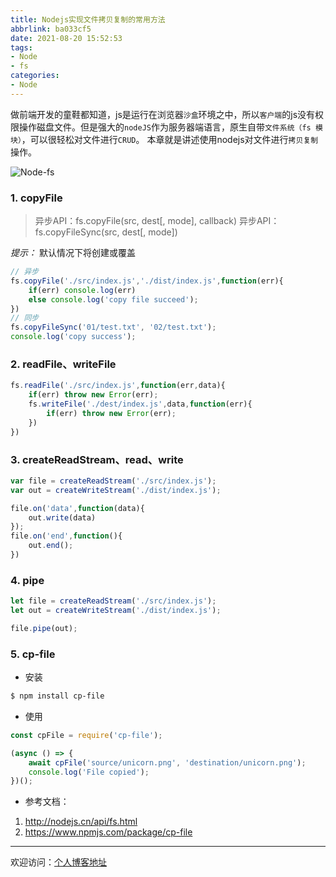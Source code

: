 ```yaml
---
title: Nodejs实现文件拷贝复制的常用方法
abbrlink: ba033cf5
date: 2021-08-20 15:52:53
tags:
- Node
- fs
categories:
- Node
---
```


做前端开发的童鞋都知道，js是运行在浏览器`沙盒`环境之中，所以`客户端`的js没有权限操作磁盘文件。但是强大的`nodeJS`作为服务器端语言，原生自带`文件系统（fs 模块）`，可以很轻松对文件进行`CRUD`。 本章就是讲述使用nodejs对文件进行`拷贝复制`操作。

![Node-fs](https://tiven.cn/static/img/img-node-fs-BUojvCYl9tf7j6EQoAJK5.jpg)

[//]: # (<!-- more -->)

### 1. copyFile

> 异步API：fs.copyFile(src, dest[, mode], callback)
> 异步API：fs.copyFileSync(src, dest[, mode])

*提示：* 默认情况下将创建或覆盖

```js
// 异步
fs.copyFile('./src/index.js','./dist/index.js',function(err){
	if(err) console.log(err)
	else console.log('copy file succeed');
})
// 同步
fs.copyFileSync('01/test.txt', '02/test.txt');
console.log('copy success');
```

### 2. readFile、writeFile

```js
fs.readFile('./src/index.js',function(err,data){
	if(err) throw new Error(err);
	fs.writeFile('./dest/index.js',data,function(err){
		if(err) throw new Error(err);
	})
})
```

### 3. createReadStream、read、write

```js
var file = createReadStream('./src/index.js');
var out = createWriteStream('./dist/index.js');

file.on('data',function(data){
	out.write(data)
});
file.on('end',function(){
	out.end();
})
```

### 4. pipe

```js
let file = createReadStream('./src/index.js');
let out = createWriteStream('./dist/index.js');

file.pipe(out);
```

### 5. cp-file

* 安装

```bash
$ npm install cp-file
```

* 使用

```js
const cpFile = require('cp-file');

(async () => {
	await cpFile('source/unicorn.png', 'destination/unicorn.png');
	console.log('File copied');
})();
```

* 参考文档：
1. http://nodejs.cn/api/fs.html
2. https://www.npmjs.com/package/cp-file

--- 

欢迎访问：[个人博客地址](https://tiven.cn/p/ba033cf5/ "天問博客")
